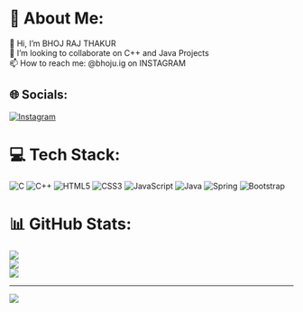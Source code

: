 # 💫 About Me:
👋 Hi, I’m BHOJ RAJ THAKUR<br>💞️ I’m looking to collaborate on C++ and Java Projects<br>📫 How to reach me: @bhoju.ig on INSTAGRAM


## 🌐 Socials:
[![Instagram](https://img.shields.io/badge/Instagram-%23E4405F.svg?logo=Instagram&logoColor=white)](https://instagram.com/bhoju.ig) 

# 💻 Tech Stack:
![C](https://img.shields.io/badge/c-%2300599C.svg?style=for-the-badge&logo=c&logoColor=white) ![C++](https://img.shields.io/badge/c++-%2300599C.svg?style=for-the-badge&logo=c%2B%2B&logoColor=white) ![HTML5](https://img.shields.io/badge/html5-%23E34F26.svg?style=for-the-badge&logo=html5&logoColor=white) ![CSS3](https://img.shields.io/badge/css3-%231572B6.svg?style=for-the-badge&logo=css3&logoColor=white) ![JavaScript](https://img.shields.io/badge/javascript-%23323330.svg?style=for-the-badge&logo=javascript&logoColor=%23F7DF1E) ![Java](https://img.shields.io/badge/java-%23ED8B00.svg?style=for-the-badge&logo=openjdk&logoColor=white) ![Spring](https://img.shields.io/badge/spring-%236DB33F.svg?style=for-the-badge&logo=spring&logoColor=white) ![Bootstrap](https://img.shields.io/badge/bootstrap-%238511FA.svg?style=for-the-badge&logo=bootstrap&logoColor=white)
# 📊 GitHub Stats:
![](https://github-readme-stats.vercel.app/api?username=ceaser2000&theme=dark&hide_border=false&include_all_commits=false&count_private=false)<br/>
![](https://github-readme-streak-stats.herokuapp.com/?user=ceaser2000&theme=dark&hide_border=false)<br/>
![](https://github-readme-stats.vercel.app/api/top-langs/?username=ceaser2000&theme=dark&hide_border=false&include_all_commits=false&count_private=false&layout=compact)

---
[![](https://visitcount.itsvg.in/api?id=ceaser2000&icon=0&color=8)](https://visitcount.itsvg.in)

<!-- Proudly created with GPRM ( https://gprm.itsvg.in ) -->